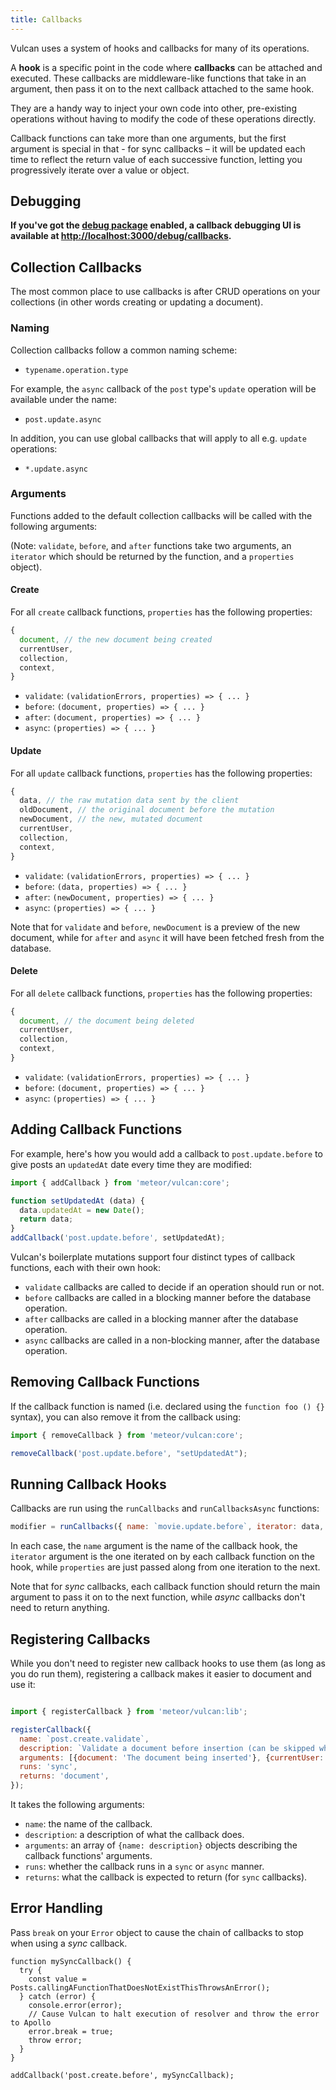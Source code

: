 ```yaml
---
title: Callbacks
---
```


Vulcan uses a system of hooks and callbacks for many of its operations.

A **hook** is a specific point in the code where **callbacks** can be attached and executed. These callbacks are middleware-like functions that take in an argument, then pass it on to the next callback attached to the same hook. 

They are a handy way to inject your own code into other, pre-existing operations without having to modify the code of these operations directly. 

Callback functions can take more than one arguments, but the first argument is special in that - for sync callbacks – it will be updated each time to reflect the return value of each successive function, letting you progressively iterate over a value or object. 

## Debugging

**If you've got the [debug package](/debug.html) enabled, a callback debugging UI is available at [http://localhost:3000/debug/callbacks](http://localhost:3000/debug/callbacks).**

## Collection Callbacks

The most common place to use callbacks is after CRUD operations on your collections (in other words creating or updating a document).

### Naming

Collection callbacks follow a common naming scheme: 

- `typename.operation.type`

For example, the `async` callback of the `post` type's `update` operation will be available under the name: 

- `post.update.async`

In addition, you can use global callbacks that will apply to all e.g. `update` operations: 

- `*.update.async`

### Arguments

Functions added to the default collection callbacks will be called with the following arguments:

(Note: `validate`, `before`, and `after` functions take two arguments, an `iterator` which should be returned by the function, and a `properties` object).

#### Create

For all `create` callback functions, `properties` has the following properties:

```js
{ 
  document, // the new document being created
  currentUser,
  collection, 
  context, 
}
```

- `validate`: `(validationErrors, properties) => { ... }`
- `before`: `(document, properties) => { ... }`
- `after`: `(document, properties) => { ... }`
- `async`: `(properties) => { ... }`

#### Update

For all `update` callback functions, `properties` has the following properties:

```js
{ 
  data, // the raw mutation data sent by the client
  oldDocument, // the original document before the mutation
  newDocument, // the new, mutated document
  currentUser, 
  collection, 
  context, 
}
```

- `validate`: `(validationErrors, properties) => { ... }`
- `before`: `(data, properties) => { ... }`
- `after`: `(newDocument, properties) => { ... }`
- `async`: `(properties) => { ... }`

Note that for `validate` and `before`, `newDocument` is a preview of the new document, while for `after` and `async` it will have been fetched fresh from the database. 

#### Delete

For all `delete` callback functions, `properties` has the following properties:

```js
{ 
  document, // the document being deleted
  currentUser, 
  collection, 
  context, 
}
```

- `validate`: `(validationErrors, properties) => { ... }`
- `before`: `(document, properties) => { ... }`
- `async`: `(properties) => { ... }`

## Adding Callback Functions

For example, here's how you would add a callback to `post.update.before` to give posts an `updatedAt` date every time they are modified:

```js
import { addCallback } from 'meteor/vulcan:core';

function setUpdatedAt (data) {
  data.updatedAt = new Date();
  return data;
}
addCallback('post.update.before', setUpdatedAt);
```

Vulcan's boilerplate mutations support four distinct types of callback functions, each with their own hook:

- `validate` callbacks are called to decide if an operation should run or not. 
- `before` callbacks are called in a blocking manner before the database operation.
- `after` callbacks are called in a blocking manner after the database operation.
- `async` callbacks are called in a non-blocking manner, after the database operation. 

## Removing Callback Functions

If the callback function is named (i.e. declared using the `function foo () {}` syntax), you can also remove it from the callback using:

```js
import { removeCallback } from 'meteor/vulcan:core';

removeCallback('post.update.before', "setUpdatedAt");
```

## Running Callback Hooks

Callbacks are run using the `runCallbacks` and `runCallbacksAsync` functions:

```js
modifier = runCallbacks({ name: `movie.update.before`, iterator: data, properties: { document, currentUser }});
```

In each case, the `name` argument is the name of the callback hook, the `iterator` argument is the one iterated on by each callback function on the hook, while `properties` are just passed along from one iteration to the next.

Note that for *sync* callbacks, each callback function should return the main argument to pass it on to the next function, while *async* callbacks don't need to return anything.

## Registering Callbacks

While you don't need to register new callback hooks to use them (as long as you do run them), registering a callback makes it easier to document and use it:

```js

import { registerCallback } from 'meteor/vulcan:lib';

registerCallback({
  name: `post.create.validate`, 
  description: `Validate a document before insertion (can be skipped when inserting directly on server).`,  
  arguments: [{document: 'The document being inserted'}, {currentUser: 'The current user'}, {validationErrors: 'An object that can be used to accumulate validation errors'}], 
  runs: 'sync', 
  returns: 'document',
});
```

It takes the following arguments: 

- `name`: the name of the callback.
- `description`: a description of what the callback does. 
- `arguments`: an array of `{name: description}` objects describing the callback functions' arguments. 
- `runs`: whether the callback runs in a `sync` or `async` manner. 
- `returns`: what the callback is expected to return (for `sync` callbacks).

## Error Handling

Pass `break` on your `Error` object to cause the chain of callbacks to stop when using a *sync* callback.

```
function mySyncCallback() {
  try {
    const value = Posts.callingAFunctionThatDoesNotExistThisThrowsAnError();
  } catch (error) {
    console.error(error);
    // Cause Vulcan to halt execution of resolver and throw the error to Apollo
    error.break = true;
    throw error;
  }
}

addCallback('post.create.before', mySyncCallback);
```

